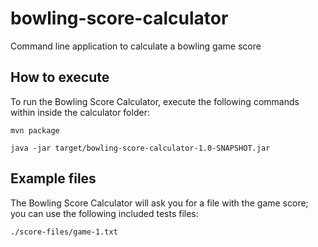 # bowling-score-calculator
Command line application to calculate a bowling game score

## How to execute
To run the Bowling Score Calculator, execute the following commands within inside the calculator folder:

```
mvn package

java -jar target/bowling-score-calculator-1.0-SNAPSHOT.jar
```

## Example files
The Bowling Score Calculator will ask you for a file with the game score; you can use the following included tests files:
```
./score-files/game-1.txt
```